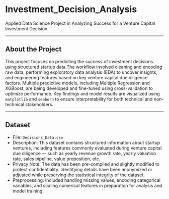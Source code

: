 # Investment_Decision_Analysis

 Applied Data Science Project in Analyzing Success for a Venture Capital Investment Decision

---

## About the Project

This project focuses on predicting the success of investment decisions using structured startup data.The workflow involved cleaning and encoding raw data, performing exploratory data analysis (EDA) to uncover insights, and engineering features based on key venture capital due diligence factors. Multiple predictive models, including Multiple Regression and XGBoost, are being developed and fine-tuned using cross-validation to optimize performance. Key findings and model results are visualized using `matplotlib` and `seaborn` to ensure interpretability for both technical and non-technical stakeholders.

---

## Dataset

- File: `Decisions_Data.csv`
- Description: This dataset contains structured information about startup ventures, including features commonly evaluated during venture capital due diligence — such as yearly revenue growth rate, yearly valuation rate, sales pipeline, value proposition, etc.
- Privacy Note: The data has been pre-compiled and slightly modified to protect confidentiality. Identifying details have been anonymized or adjusted while preserving the statistical integrity of the dataset.
- Preprocessing: Included handling missing values, encoding categorical variables, and scaling numerical features in preparation for analysis and model training.
